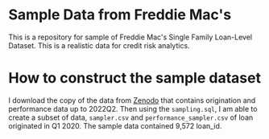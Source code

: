 # Sample Data from Freddie Mac's 
This is a repository for sample of Freddie Mac's Single Family Loan-Level Dataset. This is a realistic data for credit risk analytics.

# How to construct the sample dataset
I download the copy of the data from [Zenodo](https://zenodo.org/records/8401978) that contains origination and performance data up to 2022Q2. Then using the `sampling.sql`, I am able to create a subset of data, `sampler.csv` and `performance_sampler.csv` of loan originated in Q1 2020. The sample data contained 9,572 loan_id.

